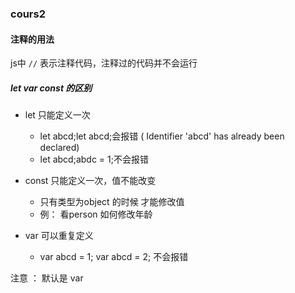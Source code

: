### cours2

#### 注释的用法 

js中 `//` 表示注释代码，注释过的代码并不会运行

##### let var const 的区别

- let 只能定义一次
    - let abcd;let abcd;会报错 ( Identifier 'abcd' has already been declared)
    - let abcd;abdc = 1;不会报错

- const 只能定义一次，值不能改变
    - 只有类型为object 的时候 才能修改值
    - 例： 看person 如何修改年龄

- var 可以重复定义
    - var abcd = 1; var abcd = 2; 不会报错

注意 ： 默认是 var